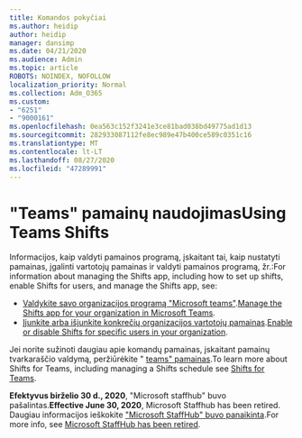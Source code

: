 ```yaml
---
title: Komandos pokyčiai
ms.author: heidip
author: heidip
manager: dansimp
ms.date: 04/21/2020
ms.audience: Admin
ms.topic: article
ROBOTS: NOINDEX, NOFOLLOW
localization_priority: Normal
ms.collection: Adm_O365
ms.custom:
- "6251"
- "9000161"
ms.openlocfilehash: 0ea563c152f3241e3ce81bad038bd49775ad1d13
ms.sourcegitcommit: 282933087112fe8ec989e47b400ce589c0351c16
ms.translationtype: MT
ms.contentlocale: lt-LT
ms.lasthandoff: 08/27/2020
ms.locfileid: "47289991"
---
```

# <a name="using-teams-shifts"></a><span data-ttu-id="dd597-102">"Teams" pamainų naudojimas</span><span class="sxs-lookup"><span data-stu-id="dd597-102">Using Teams Shifts</span></span>

<span data-ttu-id="dd597-103">Informacijos, kaip valdyti pamainos programą, įskaitant tai, kaip nustatyti pamainas, įgalinti vartotojų pamainas ir valdyti pamainos programą, žr.:</span><span class="sxs-lookup"><span data-stu-id="dd597-103">For information about managing the Shifts app, including how to set up shifts, enable Shifts for users, and manage the Shifts app, see:</span></span>
 
- <span data-ttu-id="dd597-104">[Valdykite savo organizacijos programą "Microsoft teams"](https://docs.microsoft.com/microsoftteams/expand-teams-across-your-org/shifts/manage-the-shifts-app-for-your-organization-in-teams#set-up-shifts).</span><span class="sxs-lookup"><span data-stu-id="dd597-104">[Manage the Shifts app for your organization in Microsoft Teams](https://docs.microsoft.com/microsoftteams/expand-teams-across-your-org/shifts/manage-the-shifts-app-for-your-organization-in-teams#set-up-shifts).</span></span>
- <span data-ttu-id="dd597-105">[Įjunkite arba išjunkite konkrečių organizacijos vartotojų pamainas](https://docs.microsoft.com/microsoftteams/expand-teams-across-your-org/shifts/manage-the-shifts-app-for-your-organization-in-teams#enable-or-disable-shifts-for-specific-users-in-your-organization).</span><span class="sxs-lookup"><span data-stu-id="dd597-105">[Enable or disable Shifts for specific users in your organization](https://docs.microsoft.com/microsoftteams/expand-teams-across-your-org/shifts/manage-the-shifts-app-for-your-organization-in-teams#enable-or-disable-shifts-for-specific-users-in-your-organization).</span></span>

<span data-ttu-id="dd597-106">Jei norite sužinoti daugiau apie komandų pamainas, įskaitant pamainų tvarkaraščio valdymą, peržiūrėkite " [teams" pamainas](https://docs.microsoft.com/microsoftteams/expand-teams-across-your-org/shifts-for-teams-landing-page).</span><span class="sxs-lookup"><span data-stu-id="dd597-106">To learn more about Shifts for Teams, including managing a Shifts schedule see [Shifts for Teams](https://docs.microsoft.com/microsoftteams/expand-teams-across-your-org/shifts-for-teams-landing-page).</span></span>

<span data-ttu-id="dd597-107">**Efektyvus birželio 30 d., 2020**, "Microsoft staffhub" buvo pašalintas.</span><span class="sxs-lookup"><span data-stu-id="dd597-107">**Effective June 30, 2020**, Microsoft Staffhub has been retired.</span></span> <span data-ttu-id="dd597-108">Daugiau informacijos ieškokite ["Microsoft StaffHub" buvo panaikinta](https://docs.microsoft.com/MicrosoftTeams/expand-teams-across-your-org/shifts/microsoft-staffhub-to-be-retired).</span><span class="sxs-lookup"><span data-stu-id="dd597-108">For more info, see [Microsoft StaffHub has been retired](https://docs.microsoft.com/MicrosoftTeams/expand-teams-across-your-org/shifts/microsoft-staffhub-to-be-retired).</span></span>

